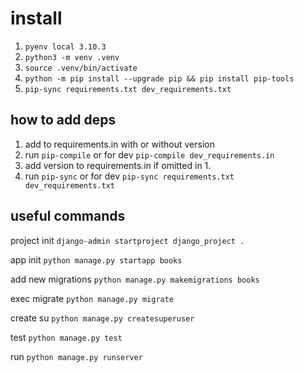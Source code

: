 # install

1. `pyenv local 3.10.3`
2. `python3 -m venv .venv`
3. `source .venv/bin/activate`
4. `python -m pip install --upgrade pip && pip install pip-tools`
5. `pip-sync requirements.txt dev_requirements.txt`

## how to add deps

1. add to requirements.in with or without version
2. run `pip-compile` or for dev `pip-compile dev_requirements.in`
3. add version to requirements.in if omitted in 1.
4. run `pip-sync` or for dev `pip-sync requirements.txt dev_requirements.txt`

## useful commands

project init `django-admin startproject django_project . `

app init `python manage.py startapp books`

add new migrations `python manage.py makemigrations books`

exec migrate `python manage.py migrate`

create su `python manage.py createsuperuser`

test `python manage.py test`

run `python manage.py runserver`
